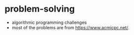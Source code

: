 # problem-solving

* algorithmic programming challenges
* most of the problems are from https://www.acmicpc.net/.
